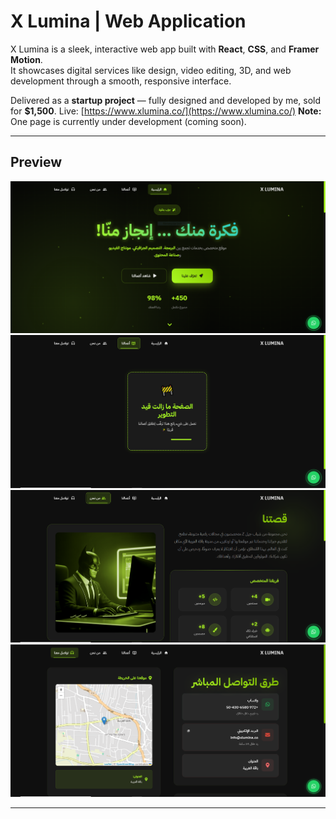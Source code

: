 # X Lumina | Web Application

X Lumina is a sleek, interactive web app built with **React**, **CSS**, and **Framer Motion**.  
It showcases digital services like design, video editing, 3D, and web development through a smooth, responsive interface.

Delivered as a **startup project** — fully designed and developed by me, sold for **$1,500**.
Live: [https://www.xlumina.co/](https://www.xlumina.co/)
**Note:** One page is currently under development (coming soon).


---

## Preview

![Home](./images/Home.PNG)
![Project](./images/Project.PNG)
![About](./images/About.PNG)
![Contact](./images/Contact.PNG)

---

